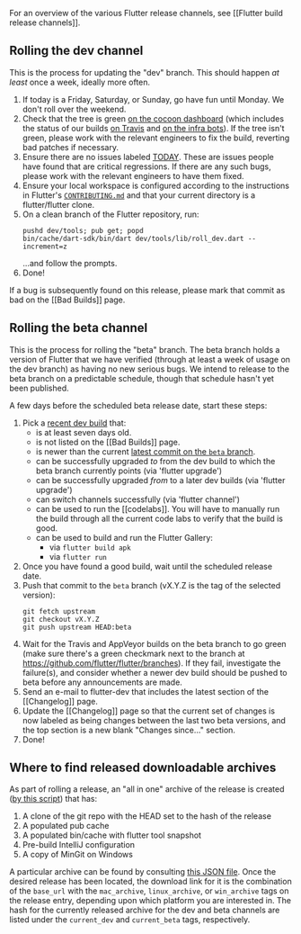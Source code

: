 For an overview of the various Flutter release channels, see [[Flutter build release channels]].

## Rolling the dev channel

This is the process for updating the "dev" branch. This should happen _at least_ once a week, ideally more often.

1. If today is a Friday, Saturday, or Sunday, go have fun until Monday. We don't roll over the weekend.
1. Check that the tree is green [on the cocoon dashboard](https://flutter-dashboard.appspot.com/build.html) (which includes the status of our builds [on Travis](https://travis-ci.org/flutter/flutter/builds) and [on the infra bots](https://build.chromium.org/p/client.flutter/waterfall)). If the tree isn't green, please work with the relevant engineers to fix the build, reverting bad patches if necessary.
1. Ensure there are no issues labeled [TODAY](https://github.com/flutter/flutter/labels/%E2%9A%A0%20TODAY). These are issues people have found that are critical regressions. If there are any such bugs, please work with the relevant engineers to have them fixed.
1. Ensure your local workspace is configured according to the instructions in Flutter's [`CONTRIBUTING.md`](https://github.com/flutter/flutter/blob/master/CONTRIBUTING.md) and that your current directory is a flutter/flutter clone.
1. On a clean branch of the Flutter repository, run:
   ```
   pushd dev/tools; pub get; popd
   bin/cache/dart-sdk/bin/dart dev/tools/lib/roll_dev.dart --increment=z
   ```
   ...and follow the prompts.
1. Done!

If a bug is subsequently found on this release, please mark that commit as bad on the [[Bad Builds]] page.


## Rolling the beta channel

This is the process for rolling the "beta" branch. The beta branch holds a version of Flutter that we have verified (through at least a week of usage on the dev branch) as having no new serious bugs. We intend to release to the beta branch on a predictable schedule, though that schedule hasn't yet been published.

A few days before the scheduled beta release date, start these steps:

1. Pick a [recent dev build](https://github.com/flutter/flutter/tags) that:
    * is at least seven days old.
    * is not listed on the [[Bad Builds]] page.
    * is newer than the current [latest commit on the `beta` branch](https://github.com/flutter/flutter/commits/beta).
    * can be successfully upgraded _to_ from the dev build to which the beta branch currently points (via 'flutter upgrade')
    * can be successfully upgraded _from_ to a later dev builds (via 'flutter upgrade')
    * can switch channels successfully (via 'flutter channel')
    * can be used to run the [[codelabs]]. You will have to manually run the build through all the current code labs to verify that the build is good.
    * can be used to build and run the Flutter Gallery:
        * via `flutter build apk`
        * via `flutter run`
1. Once you have found a good build, wait until the scheduled release date.
1. Push that commit to the `beta` branch (vX.Y.Z is the tag of the selected version):
   ```
   git fetch upstream
   git checkout vX.Y.Z
   git push upstream HEAD:beta
   ```
1. Wait for the Travis and AppVeyor builds on the beta branch to go green (make sure there's a green checkmark next to the branch at https://github.com/flutter/flutter/branches).  If they fail, investigate the failure(s), and consider whether a newer dev build should be pushed to beta before any announcements are made.
1. Send an e-mail to flutter-dev that includes the latest section of the [[Changelog]] page.
1. Update the [[Changelog]] page so that the current set of changes is now labeled as being changes between the last two beta versions, and the top section is a new blank "Changes since..." section.
1. Done!

## Where to find released downloadable archives

As part of rolling a release, an "all in one" archive of the release is created ([by this script](https://github.com/flutter/flutter/blob/master/dev/bots/prepare_package.dart)) that has:

1. A clone of the git repo with the HEAD set to the hash of the release
1. A populated pub cache
1. A populated bin/cache with flutter tool snapshot
1. Pre-build IntelliJ configuration
1. A copy of MinGit on Windows

A particular archive can be found by consulting [this JSON file](https://storage.googleapis.com/flutter_infra/releases/releases.json).  Once the desired release has been located, the download link for it is the combination of the `base_url` with the `mac_archive`, `linux_archive`, or `win_archive` tags on the release entry, depending upon which platform you are interested in. The hash for the currently released archive for the dev and beta channels are listed under the `current_dev` and `current_beta` tags, respectively.